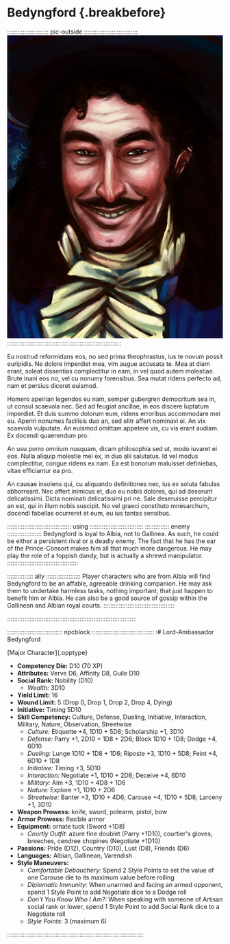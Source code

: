 # Bedyngford {.breakbefore}

:::::::::::::::::::::::: pic-outside :::::::::::::::::::::::::::::::
![Lord-Ambassador Bedyngford, by Eleanor Ferron](assets/Portraits/lord-bedyngford.jpg "Lord-Ambassador Bedyngford, by Eleanor Ferron")
::::::::::::::::::::::::::::::::::::::::::::::::::::::::::::::::::

Eu nostrud reformidans eos, no sed prima theophrastus, ius te novum possit euripidis. Ne dolore imperdiet mea, vim augue accusata te. Mea at diam erant, soleat dissentias complectitur in eam, in vel quod autem molestiae. Brute inani eos no, vel cu nonumy forensibus. Sea mutat ridens perfecto ad, nam et persius diceret euismod.

Homero apeirian legendos eu nam, semper gubergren democritum sea in, ut consul scaevola nec. Sed ad feugiat ancillae, in eos discere luptatum imperdiet. Et duis summo dolorum eum, ridens erroribus accommodare mei eu. Aperiri nonumes facilisis duo an, sed elitr affert nominavi ei. An vix scaevola vulputate. An euismod omittam appetere vis, cu vis erant audiam. Ex docendi quaerendum pro.

An usu porro omnium nusquam, dicam philosophia sed ut, modo iuvaret ei eos. Nulla aliquip molestie mei ex, in duo alii salutatus. Id vel modus complectitur, congue ridens ex nam. Ea est bonorum maluisset definiebas, vitae efficiantur ea pro.

An causae insolens qui, cu aliquando definitiones nec, ius ex soluta fabulas abhorreant. Nec affert inimicus et, duo eu nobis dolores, qui ad deserunt delicatissimi. Dicta nominati delicatissimi pri ne. Sale deseruisse percipitur an est, qui in illum nobis suscipit. No vel graeci constituto mnesarchum, docendi fabellas ocurreret et eum, eu ius tantas sensibus.

::::::::::::::::::::::::::::::::::::: using :::::::::::::::::::::::::::::::
:::::::::::::: enemy ::::::::::::::::::::
Bedyngford is loyal to Albia, not to Gallinea. As such,
he could be either a persistent rival or a deadly enemy.
The fact that he has the ear of the Prince-Consort makes
him all that much more dangerous. He may play the role of
a foppish dandy, but is actually a shrewd manipulator.
:::::::::::::::::::::::::::::::::::::::::

::::::::::::::: ally ::::::::::::::::::::
Player characters who are from Albia will find Bedyngford
to be an affable, agreeable drinking companion. He may ask
them to undertake harmless tasks, nothing important, that
just happen to benefit him or Albia. He can also be a good
source of gossip within the Gallinean and Albian royal courts.
:::::::::::::::::::::::::::::::::::::::::

:::::::::::::::::::::::::::::::::::::::::::::::::::::::::::::::::::::::::::

:::::::::::::::::::::::::::::::: npcblock ::::::::::::::::::::::::::::::::::::
:# Lord-Ambassador Bedyngford

[Major Character]{.opptype}

- **Competency Die:** D10 (70 XP)
- **Attributes:** Verve D6, Affinity D8, Guile D10
- **Social Rank:** Nobility (D10)
  - *Wealth:* 3D10
- **Yield Limit:** 16
- **Wound Limit:** 5 (Drop 0, Drop 1, Drop 2, Drop 4, Dying)
- **Initiative:** Timing 5D10
- **Skill Competency:** Culture, Defense, Dueling, Initiative, Interaction,
                        Military, Nature, Observation, Streetwise
  - *Culture:*        Etiquette +4, 1D10 + 5D8; Scholarship +1, 3D10
  - *Defense:*        Parry +1, 2D10 + 1D8 + 2D6; Block 1D10 + 1D8; Dodge +4, 6D10
  - *Dueling:*        Lunge 1D10 + 1D8 + 1D6; Riposte +3, 1D10 + 5D8; Feint +4, 6D10 + 1D8
  - *Initiative:*     Timing +3, 5D10
  - *Interaction:*    Negotiate +1, 1D10 + 2D8; Deceive +4, 6D10
  - *Military:*       Aim +3, 1D10 + 4D8 + 1D6
  - *Nature:*         Explore +1, 1D10 + 2D6
  - *Streetwise:*     Banter +3, 1D10 + 4D6; Carouse +4, 1D10 + 5D8; Larceny +1, 3D10
- **Weapon Prowess:** knife, sword, polearm, pistol, bow
- **Armor Prowess:** flexible armor
- **Equipment:** ornate tuck (Sword +1D8)
    - *Courtly Outfit:* azure fine doublet (Parry +1D10), courtier's gloves, breeches, cendree chopines (Negotiate +1D10)
- **Passions:** 
    Pride                  (D12),
    Country                (D10), 
    Lust                    (D8), 
    Friends                 (D6)
- **Languages:** Albian, Gallinean, Varendish
- **Style Maneuvers:**
  - *Comfortable Debauchery:* Spend 2 Style Points to set the value of one Carouse die to its maximum value before rolling
  - *Diplomatic Immunity:* When unarmed and facing an armed opponent, spend 1 Style Point to add Negotiate dice to a Dodge roll
  - *Don't You Know Who I Am?:* When speaking with someone of Artisan social rank or lower, spend 1 Style Point to add Social Rank dice to a Negotiate roll
  - *Style Points:* 3 (maximum 6)

:::::::::::::::::::::::::::::::::::::::::::::::::::::::::::::::::::::::::::::::

